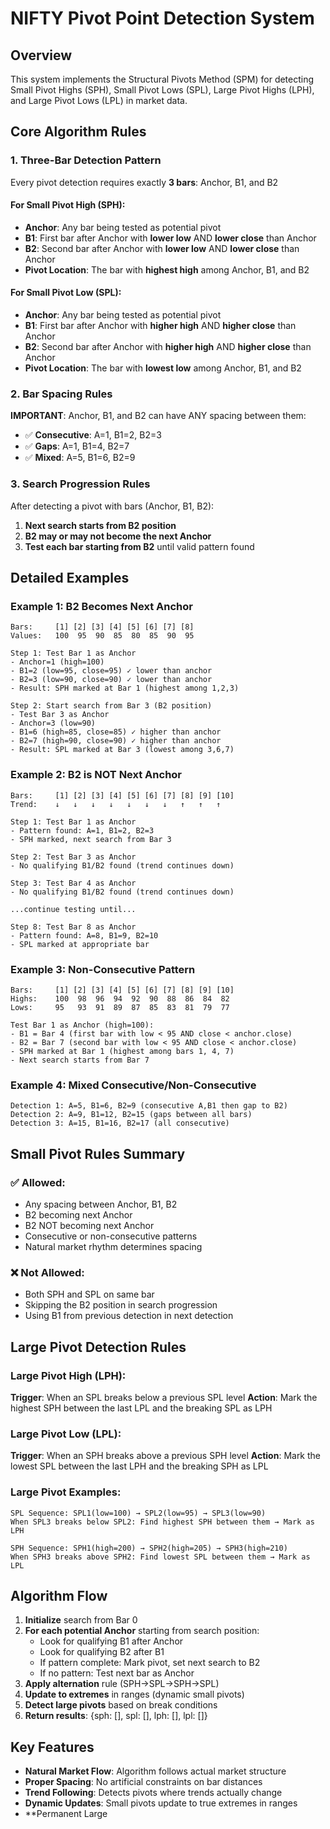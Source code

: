 # NIFTY Pivot Point Detection System

## Overview
This system implements the Structural Pivots Method (SPM) for detecting Small Pivot Highs (SPH), Small Pivot Lows (SPL), Large Pivot Highs (LPH), and Large Pivot Lows (LPL) in market data.

## Core Algorithm Rules

### 1. Three-Bar Detection Pattern

Every pivot detection requires exactly **3 bars**: Anchor, B1, and B2

#### For Small Pivot High (SPH):
- **Anchor**: Any bar being tested as potential pivot
- **B1**: First bar after Anchor with **lower low** AND **lower close** than Anchor
- **B2**: Second bar after Anchor with **lower low** AND **lower close** than Anchor
- **Pivot Location**: The bar with **highest high** among Anchor, B1, and B2

#### For Small Pivot Low (SPL):
- **Anchor**: Any bar being tested as potential pivot  
- **B1**: First bar after Anchor with **higher high** AND **higher close** than Anchor
- **B2**: Second bar after Anchor with **higher high** AND **higher close** than Anchor
- **Pivot Location**: The bar with **lowest low** among Anchor, B1, and B2

### 2. Bar Spacing Rules

**IMPORTANT**: Anchor, B1, and B2 can have ANY spacing between them:
- ✅ **Consecutive**: A=1, B1=2, B2=3
- ✅ **Gaps**: A=1, B1=4, B2=7  
- ✅ **Mixed**: A=5, B1=6, B2=9

### 3. Search Progression Rules

After detecting a pivot with bars (Anchor, B1, B2):
1. **Next search starts from B2 position**
2. **B2 may or may not become the next Anchor**
3. **Test each bar starting from B2** until valid pattern found

## Detailed Examples

### Example 1: B2 Becomes Next Anchor
```
Bars:     [1] [2] [3] [4] [5] [6] [7] [8]
Values:   100  95  90  85  80  85  90  95

Step 1: Test Bar 1 as Anchor
- Anchor=1 (high=100)
- B1=2 (low=95, close=95) ✓ lower than anchor
- B2=3 (low=90, close=90) ✓ lower than anchor
- Result: SPH marked at Bar 1 (highest among 1,2,3)

Step 2: Start search from Bar 3 (B2 position)
- Test Bar 3 as Anchor
- Anchor=3 (low=90)  
- B1=6 (high=85, close=85) ✓ higher than anchor
- B2=7 (high=90, close=90) ✓ higher than anchor
- Result: SPL marked at Bar 3 (lowest among 3,6,7)
```

### Example 2: B2 is NOT Next Anchor
```
Bars:     [1] [2] [3] [4] [5] [6] [7] [8] [9] [10]
Trend:    ↓   ↓   ↓   ↓   ↓   ↓   ↓   ↑   ↑   ↑

Step 1: Test Bar 1 as Anchor
- Pattern found: A=1, B1=2, B2=3
- SPH marked, next search from Bar 3

Step 2: Test Bar 3 as Anchor  
- No qualifying B1/B2 found (trend continues down)

Step 3: Test Bar 4 as Anchor
- No qualifying B1/B2 found (trend continues down)

...continue testing until...

Step 8: Test Bar 8 as Anchor
- Pattern found: A=8, B1=9, B2=10  
- SPL marked at appropriate bar
```

### Example 3: Non-Consecutive Pattern
```
Bars:     [1] [2] [3] [4] [5] [6] [7] [8] [9] [10]
Highs:    100  98  96  94  92  90  88  86  84  82
Lows:     95   93  91  89  87  85  83  81  79  77

Test Bar 1 as Anchor (high=100):
- B1 = Bar 4 (first bar with low < 95 AND close < anchor.close)
- B2 = Bar 7 (second bar with low < 95 AND close < anchor.close)
- SPH marked at Bar 1 (highest among bars 1, 4, 7)
- Next search starts from Bar 7
```

### Example 4: Mixed Consecutive/Non-Consecutive
```
Detection 1: A=5, B1=6, B2=9 (consecutive A,B1 then gap to B2)
Detection 2: A=9, B1=12, B2=15 (gaps between all bars)  
Detection 3: A=15, B1=16, B2=17 (all consecutive)
```

## Small Pivot Rules Summary

### ✅ Allowed:
- Any spacing between Anchor, B1, B2
- B2 becoming next Anchor
- B2 NOT becoming next Anchor
- Consecutive or non-consecutive patterns
- Natural market rhythm determines spacing

### ❌ Not Allowed:
- Both SPH and SPL on same bar
- Skipping the B2 position in search progression
- Using B1 from previous detection in next detection

## Large Pivot Detection Rules

### Large Pivot High (LPH):
**Trigger**: When an SPL breaks below a previous SPL level
**Action**: Mark the highest SPH between the last LPL and the breaking SPL as LPH

### Large Pivot Low (LPL): 
**Trigger**: When an SPH breaks above a previous SPH level
**Action**: Mark the lowest SPL between the last LPH and the breaking SPH as LPL

### Large Pivot Examples:

```
SPL Sequence: SPL1(low=100) → SPL2(low=95) → SPL3(low=90)
When SPL3 breaks below SPL2: Find highest SPH between them → Mark as LPH

SPH Sequence: SPH1(high=200) → SPH2(high=205) → SPH3(high=210)  
When SPH3 breaks above SPH2: Find lowest SPL between them → Mark as LPL
```

## Algorithm Flow

1. **Initialize** search from Bar 0
2. **For each potential Anchor** starting from search position:
   - Look for qualifying B1 after Anchor
   - Look for qualifying B2 after B1  
   - If pattern complete: Mark pivot, set next search to B2
   - If no pattern: Test next bar as Anchor
3. **Apply alternation** rule (SPH→SPL→SPH→SPL)
4. **Update to extremes** in ranges (dynamic small pivots)
5. **Detect large pivots** based on break conditions
6. **Return results**: {sph: [], spl: [], lph: [], lpl: []}

## Key Features

- **Natural Market Flow**: Algorithm follows actual market structure
- **Proper Spacing**: No artificial constraints on bar distances  
- **Trend Following**: Detects pivots where trends actually change
- **Dynamic Updates**: Small pivots update to true extremes in ranges
- **Permanent Large